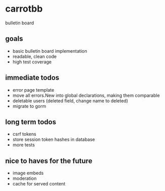 # carrotbb
bulletin board

## goals
- basic bulletin board implementation
- readable, clean code
- high test coverage

## immediate todos
- error page template
- move all errors.New into global declarations, making them comparable
- deletable users (deleted field, change name to deleted)
- migrate to gorm

## long term todos
- csrf tokens
- store session token hashes in database
- more tests

## nice to haves for the future
- image embeds
- moderation
- cache for served content